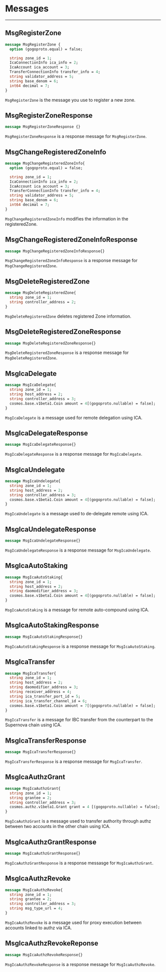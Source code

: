 # Messages

---

## MsgRegisterZone
```protobuf
message MsgRegisterZone {
  option (gogoproto.equal) = false;

  string zone_id = 1;
  IcaConnectionInfo ica_info = 2;
  IcaAccount ica_account = 3;
  TransferConnectionInfo transfer_info = 4;
  string validator_address = 5;
  string base_denom = 6;
  int64 decimal = 7;
}
```

`MsgRegisterZone` is the message you use to register a new zone.

## MsgRegisterZoneResponse
```protobuf
message MsgRegisterZoneResponse {}
```

`MsgRegisterZoneResponse` is a response message for `MsgRegisterZone`.

## MsgChangeRegisteredZoneInfo
```protobuf
message MsgChangeRegisteredZoneInfo{
  option (gogoproto.equal) = false;

  string zone_id = 1;
  IcaConnectionInfo ica_info = 2;
  IcaAccount ica_account = 3;
  TransferConnectionInfo transfer_info = 4;
  string validator_address = 5;
  string base_denom = 6;
  int64 decimal = 7;
}
```

`MsgChangeRegisteredZoneInfo` modifies the information in the registeredZone.

## MsgChangeRegisteredZoneInfoResponse
```protobuf
message MsgChangeRegisteredZoneInfoResponse{}
```

`MsgChangeRegisteredZoneInfoResponse` is a response message for `MsgChangeRegisteredZone`.

## MsgDeleteRegisteredZone
```protobuf
message MsgDeleteRegisteredZone{
  string zone_id = 1;
  string controller_address = 2;
}
```

`MsgDeleteRegisteredZone` deletes registered Zone information.

## MsgDeleteRegisteredZoneResponse
```protobuf
message MsgDeleteRegisteredZoneResponse{}
```

`MsgDeleteRegisteredZoneResponse` is a response message for `MsgDeleteRegisteredZone`.

## MsgIcaDelegate
```protobuf
message MsgIcaDelegate{
  string zone_id = 1;
  string host_address = 2;
  string controller_address = 3;
  cosmos.base.v1beta1.Coin amount = 4[(gogoproto.nullable) = false];
}
```

`MsgIcaDelegate` is a message used for remote delegation using ICA.

## MsgIcaDelegateResponse
```protobuf
message MsgIcaDelegateResponse{}
```

`MsgIcaDelegateResponse` is a response message for `MsgIcaDelegate`.

## MsgIcaUndelegate
```protobuf
message MsgIcaUndelegate{
  string zone_id = 1;
  string host_address = 2;
  string controller_address = 3;
  cosmos.base.v1beta1.Coin amount = 4[(gogoproto.nullable) = false];
}
```

`MsgIcaUndelegate` is a message used to de-delegate remote using ICA.

## MsgIcaUndelegateResponse
```protobuf
message MsgIcaUndelegateResponse{}
```

`MsgIcaUndelegateResponse` is a response message for `MsgIcaUndelegate`.

## MsgIcaAutoStaking
```protobuf
message MsgIcaAutoStaking{
  string zone_id = 1;
  string host_address = 2;
  string daomodifier_address = 3;
  cosmos.base.v1beta1.Coin amount = 4[(gogoproto.nullable) = false];
}
```

`MsgIcaAutoStaking` is a message for remote auto-compound using ICA.

## MsgIcaAutoStakingResponse
```protobuf
message MsgIcaAutoStakingResponse{}
```

`MsgIcaAutoStakingResponse` is a response message for `MsgIcaAutoStaking`.

## MsgIcaTransfer
```protobuf
message MsgIcaTransfer{
  string zone_id = 1;
  string host_address = 2;
  string daomodifier_address = 3;
  string receiver_address = 4;
  string ica_transfer_port_id = 5;
  string ica_transfer_channel_id = 6;
  cosmos.base.v1beta1.Coin amount = 7[(gogoproto.nullable) = false];
}
```

`MsgIcaTransfer` is a message for IBC transfer from the counterpart to the Supernova chain using ICA.

## MsgIcaTransferResponse
```protobuf
message MsgIcaTransferResponse{}
```

`MsgIcaTransferResponse` is a response message for `MsgIcaTransfer`.

## MsgIcaAuthzGrant
```protobuf
message MsgIcaAuthzGrant{
  string zone_id = 1;
  string grantee = 2;
  string controller_address = 3;
  cosmos.authz.v1beta1.Grant grant = 4 [(gogoproto.nullable) = false];
}
```

`MsgIcaAuthzGrant` is a message used to transfer authority through authz between two accounts in the other chain using ICA.

## MsgIcaAuthzGrantResponse
```protobuf
message MsgIcaAuthzGrantResponse{}
```

`MsgIcaAuthzGrantResponse` is a response messasge for `MsgIcaAuthzGrant`.

## MsgIcaAuthzRevoke
```protobuf
message MsgIcaAuthzRevoke{
  string zone_id = 1;
  string grantee = 2;
  string controller_address = 3;
  string msg_type_url = 4;
}
```

`MsgIcaAuthzRevoke` is a message used for proxy execution between accounts linked to authz via ICA.

## MsgIcaAuthzRevokeReponse
```protobuf
message MsgIcaAuthzRevokeResponse{}
```

`MsgIcaAuthzRevokeResponse` is a response message for `MsgIcaAuthzRevoke`.